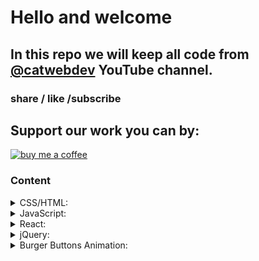 # Hello and welcome

## In this repo we will keep all code from [@catwebdev](https://www.youtube.com/channel/UC2pGphugSZ0Qp2zuXSOPx0g) YouTube channel.

### share / like /subscribe

## Support our work you can by:

<a href="https://www.buymeacoffee.com/catwebdev">
<img src="https://img.buymeacoffee.com/button-api/?text=Buy me a coffee&emoji=☕&slug=catwebdev&button_colour=16eefe&font_colour=000000&font_family=Cookie&outline_colour=000000&coffee_colour=FFDD00" alt="buy me a coffee"/>
</a>

### Content

<details>
  <summary>CSS/HTML:</summary>

* [Flip card css](https://www.youtube.com/watch?v=81UNCWlS3pM)

</details>

<details>
  <summary>JavaScript:</summary>

* [Navigation bar with JavaScript](https://youtu.be/Iq77aQyx6cE)
* [Characters limit count with JavaScript](https://youtu.be/hEbBexkCqDg)
* [Progress bar JavaScript](https://www.youtube.com/watch?v=M6htw19gHJ0)
* [Scroll to top button with JavaScript](https://www.youtube.com/watch?v=q5OrVe0zBf8)
* [Multiple modal windows with JavaScript](https://www.youtube.com/watch?v=-AU_Y-73fyI)
* [Live Search on the fly with JavaScript](https://www.youtube.com/watch?v=-oS85d51Zy4)
* [Accordion with JavaScript](https://youtu.be/OGAQ2w3Ko34)
* [Weather Ticker with JavaScript](https://youtu.be/GdLRPmHLDFQ)
* [Random Color Generator](https://youtu.be/XAznr5Zp8Ko)
* [BMI Calculator with JavaScript](https://youtu.be/IFcI8PaWBH4)
* [Hamburger Menu Smooth Transition with JavaScript](https://youtu.be/iIadUGpuLDA)

</details>

<details>
  <summary>React:</summary>

* [Text analysis tool with React](https://youtu.be/oZTbl5b50H0)
* [Sticky Header in Table React](https://www.youtube.com/watch?v=kzMBEYAvoCc)
* [Modal window with React](https://www.youtube.com/watch?v=wXGjkH2OL8g)
* [Count Up React](https://www.youtube.com/watch?v=tFDq4wkgrHs)
* [Accordion React TypeScript](https://youtu.be/XQe_CNGqLgs)
* [Image slider with React/TypeScript](https://youtu.be/gZ-NPMupR0U)
* [Circular progress bar](https://youtu.be/k6Pq1CChokU)
* [Section switcher with React](https://www.youtube.com/watch?v=fnVBakt8Myo)
* [Multiple modals windows with React/TypeScript](https://youtu.be/_WEsT2rmZq4)
* [Words per minute calculator with React/TypeScript](https://youtu.be/4deg5FEir8U)

</details>

<details>
  <summary>jQuery:</summary>

* [Accordion with jQuery](https://youtu.be/dyBv4HDrMxI)
* [Hover Magic: Dynamic User Profile Cards with jQuery](https://youtu.be/FT3fvIwRPp4)

</details>

<details>
  <summary>Burger Buttons Animation:</summary>

* [Hamburger button fall effect with CSS/JavaScript](https://youtu.be/yGDPMNmC-ec)
* [Hamburger button go away to the left](https://youtu.be/DQGQr6FLx2w)

</details>
